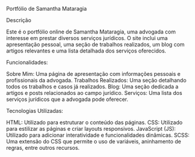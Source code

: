 Portfólio de Samantha Mataragia

Descrição

Este é o portfólio online de Samantha Mataragia, uma advogada com interesse em prestar diversos serviços jurídicos. O site inclui uma apresentação pessoal, uma seção de trabalhos realizados, um blog com artigos relevantes e uma lista detalhada dos serviços oferecidos.

Funcionalidades:

Sobre Mim: Uma página de apresentação com informações pessoais e profissionais da advogada.
Trabalhos Realizados: Uma seção detalhando todos os trabalhos e casos já realizados.
Blog: Uma seção dedicada a artigos e posts relacionados ao campo jurídico.
Serviços: Uma lista dos serviços jurídicos que a advogada pode oferecer.

Tecnologias Utilizadas:

HTML: Utilizado para estruturar o conteúdo das páginas.
CSS: Utilizado para estilizar as páginas e criar layouts responsivos.
JavaScript (JS): Utilizado para adicionar interatividade e funcionalidades dinâmicas.
SCSS: Uma extensão do CSS que permite o uso de variáveis, aninhamento de regras, entre outros recursos.
